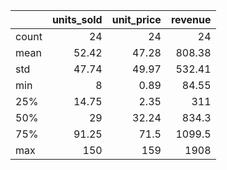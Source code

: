 |       |   units_sold |   unit_price |   revenue |
|:------|-------------:|-------------:|----------:|
| count |        24    |        24    |     24    |
| mean  |        52.42 |        47.28 |    808.38 |
| std   |        47.74 |        49.97 |    532.41 |
| min   |         8    |         0.89 |     84.55 |
| 25%   |        14.75 |         2.35 |    311    |
| 50%   |        29    |        32.24 |    834.3  |
| 75%   |        91.25 |        71.5  |   1099.5  |
| max   |       150    |       159    |   1908    |